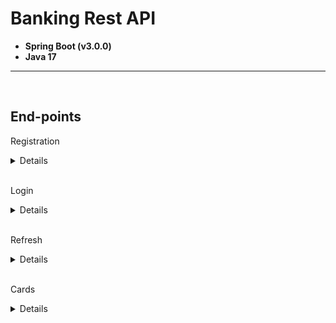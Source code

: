 # Banking Rest API

- **Spring Boot (v3.0.0)**
- **Java 17**

---

<br>

## **End-points**


Registration

<details>

<br>

### **Request**

- URL: `localhost/register`
- Method: **POST**
- Request / response body format: **JSON**

```json
{
    "firstName": "Alberto",
    "lastName": "Delrio",
    "phoneNumber": "+380500010010",
    "ipn": "0000000000",
    "password": "123"
}
```

<br>

### **Response**

- ### 200

```json
{
    "message": "success"
}
```

</details>

<br>

Login

<details>

<br>

### **Request**

- URL: `localhost/login`
- Method: **POST**
- Request / response body format: **JSON**

```json
{
    "phoneNumber": "+380500010010",
    "password": "123"
}
```

<br>

### **Response**

- ### 200

```json
{
    "refreshToken": "jwt",
    "refreshTokenExpiration": "2023-01-20T17:33:14+02:00[Europe/Kiev]",
    "accessToken": "jwt",
    "accessTokenExpiration": "2022-12-21T18:03:14+02:00[Europe/Kiev]",
    "error": null
}
```

- ### 401

```json
{
    "refreshToken": null,
    "refreshTokenExpiration": null,
    "accessToken": null,
    "accessTokenExpiration": null,
    "error": "Password is not correct"
}
```

</details>

<br>

Refresh

<details>

<br>

### **Request**

- URL: `localhost/refresh`
- Method: **POST**
- Request / response body format: **JSON**

```json
{
    "refreshToken": "jwt"
}
```

<br>

### **Response**

- ### 200

```json
{
    "refreshToken": "jwt",
    "refreshTokenExpiration": "2023-01-20T17:33:14+02:00[Europe/Kiev]",
    "accessToken": "jwt",
    "accessTokenExpiration": "2022-12-21T18:03:14+02:00[Europe/Kiev]",
    "error": null
}
```

- ### 400

```json
{
    "refreshToken": null,
    "refreshTokenExpiration": null,
    "accessToken": null,
    "accessTokenExpiration": null,
    "error": "Refresh JWT is fake"
}
```

<br>

### **Request #2**

- URL: `localhost/refresh/logout`
- Method: **POST**
- Request / response body format: **JSON**

```json
{
    "refreshToken": "jwt"
}
```

<br>

### **Response**

- ### 200

```json
{
    "message": "success"
}
```

- ### 400

```json
{
    "error": "Refresh JWT is fake"
}
```

</details>

<br>

Cards

<details>

<br>

### **Request**

- URL: `localhost/user/card/all`
- Method: **GET**

**Authorization header format:**

```Bearer [access_jwt]```


### **Response**

- ### 200

```json
[
  {
    "id": 4,
    "type": "credit",
    "currency": "eur",
    "provider": "mastercard",
    "sum": 1719.14,
    "cardNumber": "5167910743157299",
    "expireDate": "12/24"
  },
  {
    "id": 1,
    "type": "debit",
    "currency": "uah",
    "provider": "mastercard",
    "sum": 953.98,
    "cardNumber": "5167843703217777",
    "expireDate": "12/25"
  }
]
```

<br>

### **Request #2**

- URL: `localhost/user/card/{id}`
- Method: **GET**

**Authorization header format:**

```Bearer [access_jwt]```

### **Response**

- ### 200

```
013
```

- ### 400

```
Card with id:255 not exist
```

</details>